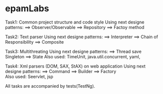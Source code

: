 # epamLabs
  
  
  Task1: Common project structure and code style
      Using next designe patterns:
        ==> Observer/Observable
        ==> Repository
        ==> Factoy method
        
  Task2: Text parser
      Using next designe patterns:
        ==> Interpreter
        ==> Chain of Responsibility
        ==> Composite
       
  Task3: Multithreating
      Using next designe patterns:
        ==> Thread save Singleton
        ==> State
      Also used: TimeUnit, java.util.concurrent, yaml,   
        
  Task4: Xml parsers (DOM, SAX, StAX) on web application
      Using next designe patterns:
        ==> Command
        ==> Builder
        ==> Factory  
      Also used: Seervlet, jsp
        
All tasks are accompanied by tests(TestNg).
